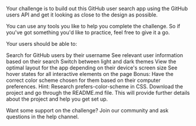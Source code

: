Your challenge is to build out this GitHub user search app using the GitHub users API and get it looking as close to the design as possible.

You can use any tools you like to help you complete the challenge. So if you've got something you'd like to practice, feel free to give it a go.

Your users should be able to:

Search for GitHub users by their username
See relevant user information based on their search
Switch between light and dark themes
View the optimal layout for the app depending on their device's screen size
See hover states for all interactive elements on the page
Bonus: Have the correct color scheme chosen for them based on their computer preferences. Hint: Research prefers-color-scheme in CSS.
Download the project and go through the README.md file. This will provide further details about the project and help you get set up.

Want some support on the challenge? Join our community and ask questions in the help channel.
